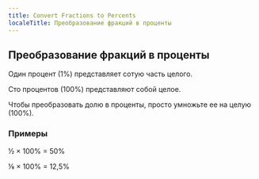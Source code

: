 ```yaml
---
title: Convert Fractions to Percents
localeTitle: Преобразование фракций в проценты
---
```

## Преобразование фракций в проценты

Один процент (1%) представляет сотую часть целого.

Сто процентов (100%) представляют собой целое.

Чтобы преобразовать долю в проценты, просто умножьте ее на целую (100%).

### Примеры

½ × 100% = 50%

⅛ × 100% = 12,5%
